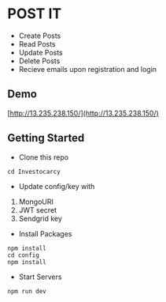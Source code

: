 # POST IT

* Create Posts
* Read Posts
* Update Posts
* Delete Posts
* Recieve emails upon registration and login

## Demo
[http://13.235.238.150/](http://13.235.238.150/)

## Getting Started

* Clone this repo 

```
cd Investocarcy
```

* Update config/key with
1. MongoURI
2. JWT secret
3. Sendgrid key

* Install Packages

```
npm install
cd config
npm install
```

* Start Servers

```
npm run dev
```

